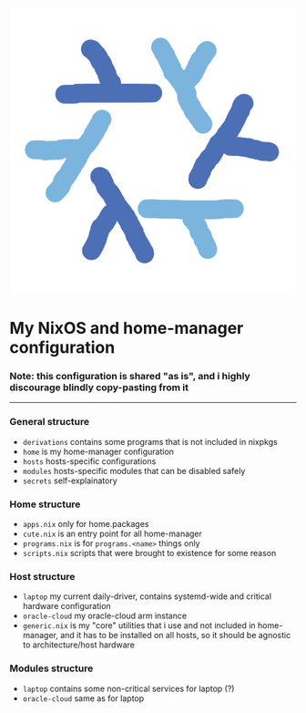 ![logo.png](logo.png)
# My NixOS and home-manager configuration
### Note: this configuration is shared "as is", and i highly discourage blindly copy-pasting from it

---

### General structure
- `derivations` contains some programs that is not included in nixpkgs
- `home` is my home-manager configuration
- `hosts` hosts-specific configurations
- `modules` hosts-specific modules that can be disabled safely
- `secrets` self-explainatory

### Home structure
- `apps.nix` only for home.packages
- `cute.nix` is an entry point for all home-manager
- `programs.nix` is for `programs.<name>` things only
- `scripts.nix` scripts that were brought to existence for some reason

### Host structure
- `laptop` my current daily-driver, contains systemd-wide and critical hardware configuration
- `oracle-cloud` my oracle-cloud arm instance
- `generic.nix` is my "core" utilities that i use and not included in home-manager, and it has to be installed on all hosts, so it should be agnostic to architecture/host hardware
  
### Modules structure
- `laptop` contains some non-critical services for laptop (?)
- `oracle-cloud` same as for laptop